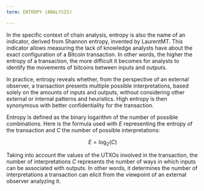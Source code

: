 ```yaml
---
term: ENTROPY (ANALYSIS)

---
```

In the specific context of chain analysis, entropy is also the name of an indicator, derived from Shannon entropy, invented by LaurentMT. This indicator allows measuring the lack of knowledge analysts have about the exact configuration of a Bitcoin transaction. In other words, the higher the entropy of a transaction, the more difficult it becomes for analysts to identify the movements of bitcoins between inputs and outputs.

In practice, entropy reveals whether, from the perspective of an external observer, a transaction presents multiple possible interpretations, based solely on the amounts of inputs and outputs, without considering other external or internal patterns and heuristics. High entropy is then synonymous with better confidentiality for the transaction.

Entropy is defined as the binary logarithm of the number of possible combinations. Here is the formula used with $E$ representing the entropy of the transaction and $C$ the number of possible interpretations:

$$
E = \log_2(C)
$$

Taking into account the values of the UTXOs involved in the transaction, the number of interpretations $C$ represents the number of ways in which inputs can be associated with outputs. In other words, it determines the number of interpretations a transaction can elicit from the viewpoint of an external observer analyzing it.